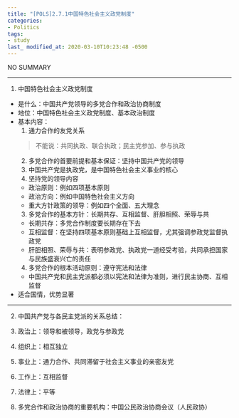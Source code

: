 ```yaml
---
title: "[POLS]2.7.1中国特色社会主义政党制度"
categories:
- Politics
tags:
- study
last_ modified_at: 2020-03-10T10:23:48 -0500
---
```


NO SUMMARY

***

1. 中国特色社会主义政党制度
  * 是什么：中国共产党领导的多党合作和政治协商制度
  * 地位：中国特色社会主义政党制度、基本政治制度
  * 基本内容：
    1. 通力合作的友党关系
    > 不能说：共同执政、联合执政；民主党参加、参与执政
    2. 多党合作的首要前提和基本保证：坚持中国共产党的领导
      1. 中国共产党是执政党，是中国特色社会主义事业的核心
      2. 坚持党的领导内容
       * 政治原则：例如四项基本原则
       * 政治方向：例如中国特色社会主义方向
       * 重大方针政策的领导：例如四个全面、五大理念
    3. 多党合作的基本方针：长期共存、互相监督、肝胆相照、荣辱与共
      * 长期共存：多党合作制度要长期存在下去
      * 互相监督：在坚持四项基本原则基础上互相监督，尤其强调参政党监督执政党
      * 肝胆相照、荣辱与共：表明参政党、执政党一道经受考验，共同承担国家与民族盛衰兴亡的责任
    4. 多党合作的根本活动原则：遵守宪法和法律
      * 中国共产党和民主党派都必须以宪法和法律为准则，进行民主协商、互相监督
   * 适合国情，优势显著

***

2. 中国共产党与各民主党派的关系总结：
  1. 政治上：领导和被领导，政党与参政党
  2. 组织上：相互独立
  3. 事业上：通力合作、共同滞留于社会主义事业的亲密友党 
  4. 工作上：互相监督
  5. 法律上：平等

3. 多党合作和政治协商的重要机构：中国公民政治协商会议（人民政协）

